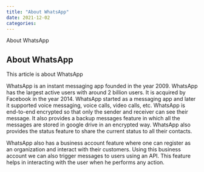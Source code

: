 ```yaml
---
title: "About WhatsApp"
date: 2021-12-02
categories:
---
```


About WhatsApp

## About WhatsApp

This article is about WhatsApp

WhatsApp is an instant messaging app founded in the year 2009. WhatsApp has the largest active users with around 2 billion users. It is acquired by Facebook in the year 2014. WhatsApp started as a messaging app and later it supported voice messaging, voice calls, video calls, etc. WhatsApp is end-to-end encrypted so that only the sender and receiver can see their message. It also provides a backup messages feature in which all the messages are stored in google drive in an encrypted way. WhatsApp also provides the status feature to share the current status to all their contacts.

WhatsApp also has a business account feature where one can register as an organization and interact with their customers. Using this business account we can also trigger messages to users using an API. This feature helps in interacting with the user when he performs any action.